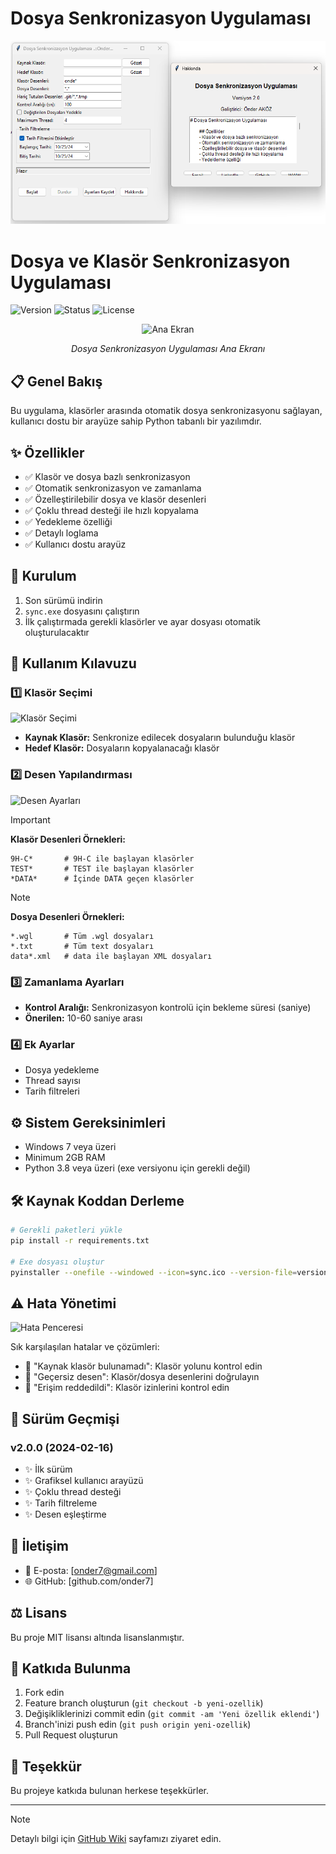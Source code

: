 # Dosya Senkronizasyon Uygulaması
![File-Folder-Sync](screenshots/ffsync.png)
# Dosya ve Klasör Senkronizasyon Uygulaması

![Version](https://img.shields.io/badge/versiyon-2.0.0-blue)
![Status](https://img.shields.io/badge/durum-kararlı-green)
![License](https://img.shields.io/badge/lisans-MIT-orange)

<div align="center">

![Ana Ekran](screenshots/main_window.png)

*Dosya Senkronizasyon Uygulaması Ana Ekranı*

</div>

## 📋 Genel Bakış
Bu uygulama, klasörler arasında otomatik dosya senkronizasyonu sağlayan, kullanıcı dostu bir arayüze sahip Python tabanlı bir yazılımdır.

## ✨ Özellikler
- ✅ Klasör ve dosya bazlı senkronizasyon
- ✅ Otomatik senkronizasyon ve zamanlama
- ✅ Özelleştirilebilir dosya ve klasör desenleri
- ✅ Çoklu thread desteği ile hızlı kopyalama
- ✅ Yedekleme özelliği
- ✅ Detaylı loglama
- ✅ Kullanıcı dostu arayüz

## 🚀 Kurulum
1. Son sürümü indirin
2. `sync.exe` dosyasını çalıştırın
3. İlk çalıştırmada gerekli klasörler ve ayar dosyası otomatik oluşturulacaktır

## 📖 Kullanım Kılavuzu

### 1️⃣ Klasör Seçimi
![Klasör Seçimi](screenshots/folder_selection.png)
- **Kaynak Klasör:** Senkronize edilecek dosyaların bulunduğu klasör
- **Hedef Klasör:** Dosyaların kopyalanacağı klasör

### 2️⃣ Desen Yapılandırması
![Desen Ayarları](screenshots/patterns.png)

> [!IMPORTANT]
> **Klasör Desenleri Örnekleri:**
> ```
> 9H-C*       # 9H-C ile başlayan klasörler
> TEST*       # TEST ile başlayan klasörler
> *DATA*      # İçinde DATA geçen klasörler
> ```

> [!NOTE]
> **Dosya Desenleri Örnekleri:**
> ```
> *.wgl       # Tüm .wgl dosyaları
> *.txt       # Tüm text dosyaları
> data*.xml   # data ile başlayan XML dosyaları
> ```

### 3️⃣ Zamanlama Ayarları
- **Kontrol Aralığı:** Senkronizasyon kontrolü için bekleme süresi (saniye)
- **Önerilen:** 10-60 saniye arası

### 4️⃣ Ek Ayarlar
- Dosya yedekleme
- Thread sayısı
- Tarih filtreleri

## ⚙️ Sistem Gereksinimleri
- Windows 7 veya üzeri
- Minimum 2GB RAM
- Python 3.8 veya üzeri (exe versiyonu için gerekli değil)

## 🛠️ Kaynak Koddan Derleme
```bash
# Gerekli paketleri yükle
pip install -r requirements.txt

# Exe dosyası oluştur
pyinstaller --onefile --windowed --icon=sync.ico --version-file=version.txt sync_app.py
```

## ⚠️ Hata Yönetimi
![Hata Penceresi](screenshots/error_dialog.png)

Sık karşılaşılan hatalar ve çözümleri:
- 🔴 "Kaynak klasör bulunamadı": Klasör yolunu kontrol edin
- 🔴 "Geçersiz desen": Klasör/dosya desenlerini doğrulayın
- 🔴 "Erişim reddedildi": Klasör izinlerini kontrol edin

## 📝 Sürüm Geçmişi

### v2.0.0 (2024-02-16)
- ✨ İlk sürüm
- ✨ Grafiksel kullanıcı arayüzü
- ✨ Çoklu thread desteği
- ✨ Tarih filtreleme
- ✨ Desen eşleştirme

## 📱 İletişim
- 📧 E-posta: [onder7@gmail.com]
- 🌐 GitHub: [github.com/onder7]

## ⚖️ Lisans
Bu proje MIT lisansı altında lisanslanmıştır.

## 🤝 Katkıda Bulunma
1. Fork edin
2. Feature branch oluşturun (`git checkout -b yeni-ozellik`)
3. Değişikliklerinizi commit edin (`git commit -am 'Yeni özellik eklendi'`)
4. Branch'inizi push edin (`git push origin yeni-ozellik`)
5. Pull Request oluşturun

## 🙏 Teşekkür
Bu projeye katkıda bulunan herkese teşekkürler.

---

> [!NOTE]
> Detaylı bilgi için [GitHub Wiki](https://github.com/onder7/File-Folder-Sync/wiki) sayfamızı ziyaret edin.
